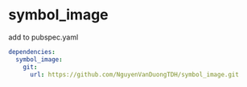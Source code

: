 # symbol_image
 
add to pubspec.yaml
```yaml
dependencies:
  symbol_image:
    git:
      url: https://github.com/NguyenVanDuongTDH/symbol_image.git
```
